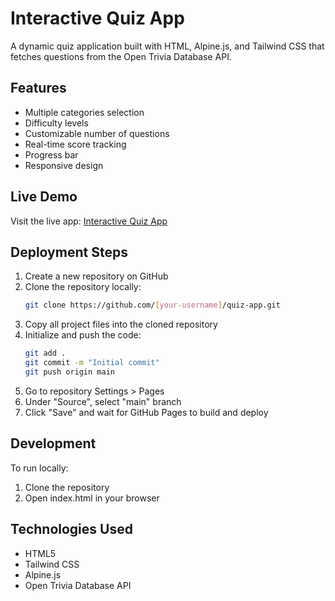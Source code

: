 # Interactive Quiz App

A dynamic quiz application built with HTML, Alpine.js, and Tailwind CSS that fetches questions from the Open Trivia Database API.

## Features

- Multiple categories selection
- Difficulty levels
- Customizable number of questions
- Real-time score tracking
- Progress bar
- Responsive design

## Live Demo

Visit the live app: [Interactive Quiz App](https://mehedibu2013.github.io/Interactive-Quiz-App/)

## Deployment Steps

1. Create a new repository on GitHub
2. Clone the repository locally:
   ```bash
   git clone https://github.com/[your-username]/quiz-app.git
   ```
3. Copy all project files into the cloned repository
4. Initialize and push the code:
   ```bash
   git add .
   git commit -m "Initial commit"
   git push origin main
   ```
5. Go to repository Settings > Pages
6. Under "Source", select "main" branch
7. Click "Save" and wait for GitHub Pages to build and deploy

## Development

To run locally:
1. Clone the repository
2. Open index.html in your browser

## Technologies Used

- HTML5
- Tailwind CSS
- Alpine.js
- Open Trivia Database API